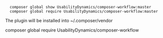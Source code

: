 

```
  composer global show UsabilityDynamics/composer-workflow:master
  composer global require UsabilityDynamics/composer-workflow:master
```

The plugin will be installed into ~/.composer/vendor

composer global require UsabilityDynamics/composer-workflow